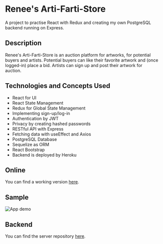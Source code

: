 # Renee's Arti-Farti-Store 

A project to practise React with Redux and creating my own PostgreSQL backend running on Express. 

## Description 

Renee's Arti-Farti-Store is an auction platform for artworks, for potential buyers and artists. Potential buyers can like their favorite artwork and (once logged-in) place a bid. Artists can sign up and post their artwork for auction.

## Technologies and Concepts Used 

- React for UI
- React State Management
- Redux for Global State Management
- Implementing sign-up/log-in
- Authentication by JWT
- Privacy by creating hashed passwords
- RESTful API with Express
- Fetching data with useEffect and Axios
- PostgreSQL Database 
- Sequelize as ORM
- React Bootstrap 
- Backend is deployed by Heroku

## Online

You can find a working version [here](https://artworkstore-reneeduijzers.netlify.app).

## Sample 

![App demo](https://github.com/reneeduijzers/Artwork_Store/blob/master/README_Assests/Renees-arti-farti-store.gif)

## Backend

You can find the server repository [here](https://github.com/reneeduijzers/Artwork_Server).


